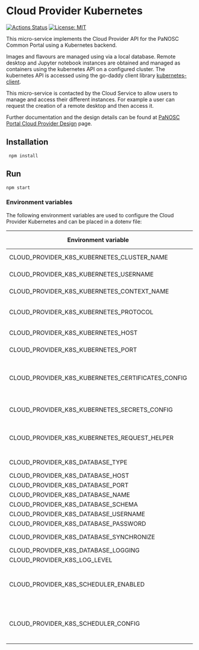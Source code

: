 # Cloud Provider Kubernetes

[![Actions Status](https://github.com/panosc-portal/cloud-provider-kubernetes/workflows/Node%20CI/badge.svg)](https://github.com/panosc-portal/cloud-provider-kubernetes/actions)
[![License: MIT](https://img.shields.io/badge/License-MIT-yellow.svg)](https://opensource.org/licenses/MIT)

This micro-service implements the Cloud Provider API for the PaNOSC Common Portal using a Kubernetes backend.

Images and flavours are managed using via a local database. 
Remote desktop and Jupyter notebook instances are obtained and managed as containers using the kubernetes API on a configured cluster. 
The kubernetes API is accessed using the go-daddy client library  [kubernetes-client](https://github.com/godaddy/kubernetes-client).

This micro-service is contacted by the Cloud Service to allow users to manage and access their different instances. For example a user can request the creation of a remote desktop and then access it.

Further documentation and the design details can be found at [PaNOSC Portal Cloud Provider Design](https://confluence.panosc.eu/x/1gCm) page.

## Installation
```
 npm install 
 ```

## Run
```
npm start
```


### Environment variables

The following environment variables are used to configure the Cloud Provider Kubernetes and can be placed in a dotenv file:

| Environment variable | Default value | Usage |
| ---- | ---- | ---- |
| CLOUD_PROVIDER_K8S_KUBERNETES_CLUSTER_NAME | | The name of the Kubernetes cluster
| CLOUD_PROVIDER_K8S_KUBERNETES_USERNAME | | The username for the Kubernetes cluster
| CLOUD_PROVIDER_K8S_KUBERNETES_CONTEXT_NAME | | The Kubernetes cluster context name
| CLOUD_PROVIDER_K8S_KUBERNETES_PROTOCOL | | The protocol (http/https) used to communicate with the cluster API
| CLOUD_PROVIDER_K8S_KUBERNETES_HOST | | The host (master) of the Kubernetes cluster API
| CLOUD_PROVIDER_K8S_KUBERNETES_PORT | | The port of the Kubernetes cluster API
| CLOUD_PROVIDER_K8S_KUBERNETES_CERTIFICATES_CONFIG | | The path to the Kubernetes certificate configuraiton file (allowing https access to the Kubernetes API rather than requiring a http kubectl proxy)
| CLOUD_PROVIDER_K8S_KUBERNETES_SECRETS_CONFIG | | The path to the (optional) secrets config file for accessing private docker registries
| CLOUD_PROVIDER_K8S_KUBERNETES_REQUEST_HELPER | | The path to the (optional) javascript helper file to perform runtime configuration of kubernetes deployments 
| CLOUD_PROVIDER_K8S_DATABASE_TYPE | | The type of database (eg postgres) |
| CLOUD_PROVIDER_K8S_DATABASE_HOST | | The host of the database |
| CLOUD_PROVIDER_K8S_DATABASE_PORT | | The port of the database |
| CLOUD_PROVIDER_K8S_DATABASE_NAME | | The database name |
| CLOUD_PROVIDER_K8S_DATABASE_SCHEMA | | The database schema |
| CLOUD_PROVIDER_K8S_DATABASE_USERNAME | | The database username |
| CLOUD_PROVIDER_K8S_DATABASE_PASSWORD | | The database password |
| CLOUD_PROVIDER_K8S_DATABASE_SYNCHRONIZE | false | Automatically generates the database structure |
| CLOUD_PROVIDER_K8S_DATABASE_LOGGING | false | Provides detailed SQL logging |
| CLOUD_PROVIDER_K8S_LOG_LEVEL | 'info' | Application logging |
| CLOUD_PROVIDER_K8S_SCHEDULER_ENABLED | true | Specifies whether the scheduler is enabled (updates instance states and removes instances that no longer exist in the Kubernetes cluster)
| CLOUD_PROVIDER_K8S_SCHEDULER_CONFIG | | Specifies the path to the scheduler config file. If not provided the default one in *resources/scheduler.config.json* is used


